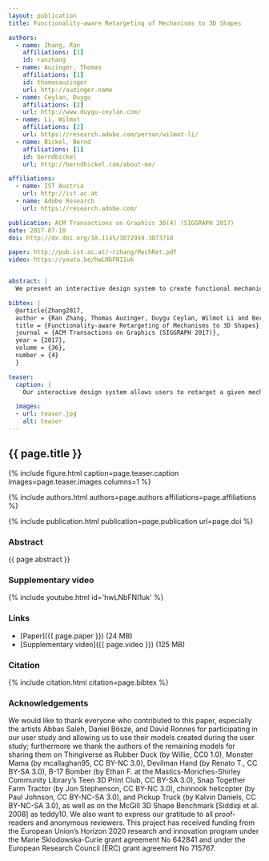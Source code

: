 ```yaml
---
layout: publication
title: Functionality-aware Retargeting of Mechanisms to 3D Shapes

authors:
  - name: Zhang, Ran
    affiliations: [1]
    id: ranzhang
  - name: Auzinger, Thomas
    affiliations: [1]
    id: thomasauzinger
    url: http://auzinger.name
  - name: Ceylan, Duygu
    affiliations: [2]
    url: http://www.duygu-ceylan.com/
  - name: Li, Wilmot
    affiliations: [2]
    url: https://research.adobe.com/person/wilmot-li/
  - name: Bickel, Bernd
    affiliations: [1]
    id: berndbickel
    url: http://berndbickel.com/about-me/

affiliations:
  - name: IST Austria
    url: http://ist.ac.at
  - name: Adobe Research
    url: https://research.adobe.com/

publication: ACM Transactions on Graphics 36(4) (SIGGRAPH 2017)
date: 2017-07-10
doi: http://dx.doi.org/10.1145/3072959.3073710

paper: http://pub.ist.ac.at/~rzhang/MechRet.pdf
video: https://youtu.be/hwLNbFNI1uk


abstract: |
  We present an interactive design system to create functional mechanical  objects. Our computational approach allows novice users to retarget an  existing mechanical template to a user-specified input shape. Our proposed  representation for a mechanical template encodes a parameterized mechanism,  mechanical constraints that ensure a physically valid configuration, spatial relationships of mechanical parts to the user-provided shape, and functional constraints that specify an intended functionality. We provide an intuitive interface and optimization-in-the-loop approach for finding a valid  configuration of the mechanism and the shape to ensure that higher-level  functional goals are met. Our algorithm interactively optimizes the mechanism  while the user manipulates the placement of mechanical components and the shape. Our system allows users to efficiently explore various design choices and to synthesize customized mechanical objects that can be fabricated with rapid prototyping technologies. We demonstrate the efficacy of our approach by retargeting various mechanical templates to different shapes and fabricating the resulting functional mechanical objects.

bibtex: |
  @article{Zhang2017,
  author = {Ran Zhang, Thomas Auzinger, Duygu Ceylan, Wilmot Li and Bernd Bickel},
  title = {Functionality-aware Retargeting of Mechanisms to 3D Shapes},
  journal = {ACM Transactions on Graphics (SIGGRAPH 2017)},
  year = {2017},
  volume = {36},
  number = {4}
  }

teaser:
  caption: |
    Our interactive design system allows users to retarget a given mechanical template (top left) to an input shape (bottom left). Our optimization-in-the-loop approach generates a functional model (center) that can be 3D printed (right).    

  images:
  - url: teaser.jpg
    alt: teaser
---
```


## {{ page.title }}

{% include figure.html caption=page.teaser.caption images=page.teaser.images columns=1 %}

{% include authors.html authors=page.authors affiliations=page.affiliations %}

{% include publication.html publication=page.publication url=page.doi %}

### Abstract

{{ page.abstract }}

### Supplementary video

{% include youtube.html id='hwLNbFNI1uk' %}

### Links

* [Paper]({{ page.paper }}) (24 MB)
* [Supplementary video]({{ page.video }}) (125 MB)

### Citation

{% include citation.html citation=page.bibtex %}

### Acknowledgements

We would like to thank everyone who contributed to this paper,
especially the artists Abbas Saleh, Daniel Bösze, and David Ronnes
for participating in our user study and allowing us to use their
models created during the user study; furthermore we thank the
authors of the remaining models for sharing them on Thingiverse as
Rubber Duck (by Willie, CC0 1.0), Monster Mama (by mcallaghan95,
CC BY-NC 3.0), Devilman Hand (by Renato T., CC BY-SA 3.0), B-17
Bomber (by Ethan F. at the Mastics-Moriches-Shirley Community
Library’s Teen 3D Print Club, CC BY-SA 3.0), Snap Together Farm
Tractor (by Jon Stephenson, CC BY-NC 3.0), chinnook helicopter
(by Paul Johnson, CC BY-NC-SA 3.0), and Pickup Truck (by Kalvin
Daniels, CC BY-NC-SA 3.0), as well as on the McGill 3D Shape
Benchmark [Siddiqi et al. 2008] as teddy10. We also want to express
our gratitude to all proof-readers and anonymous reviewers.
This project has received funding from the European Union’s Horizon 2020 research
and innovation program under the Marie Sklodowska-Curie grant agreement No 642841
and under the European Research Council (ERC) grant agreement No 715767.
